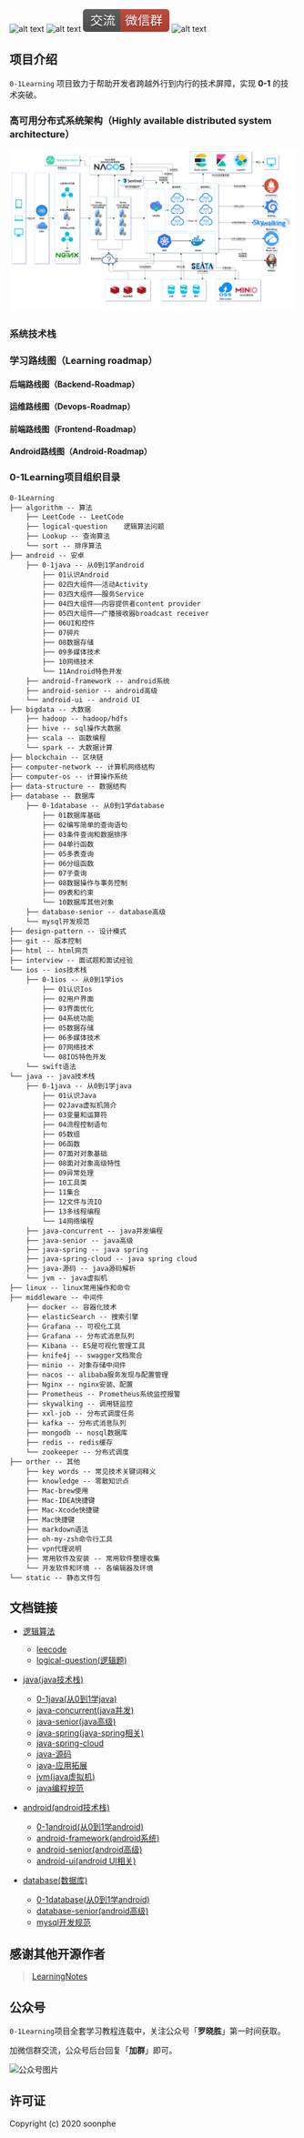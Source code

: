 ![alt text](static/common/svg/luoxiaosheng.svg "公众号")
![alt text](static/common/svg/luoxiaosheng_learning.svg "学习")
![alt text](static/common/svg/luoxiaosheng_wechat.svg "微信")
![alt text](static/common/svg/luoxiaosheng_gitee.svg "码云")

## 项目介绍

`0-1Learning` 项目致力于帮助开发者跨越外行到内行的技术屏障，实现 **0-1** 的技术突破。

### 高可用分布式系统架构（Highly available distributed system architecture）
![高可用分布式系统架构](static/architecture/highly_available_architecture.png "高可用分布式系统架构")

### 系统技术栈

### 学习路线图（Learning roadmap）

#### 后端路线图（Backend-Roadmap）

#### 运维路线图（Devops-Roadmap）

#### 前端路线图（Frontend-Roadmap）

#### Android路线图（Android-Roadmap）

### 0-1Learning项目组织目录
``````
0-1Learning
├── algorithm -- 算法
    ├── LeetCode -- LeetCode
    ├── logical-question    逻辑算法问题
    ├── Lookup -- 查询算法
    └── sort -- 排序算法
├── android -- 安卓
    ├── 0-1java -- 从0到1学android
        ├── 01认识Android
        ├── 02四大组件——活动Activity
        ├── 03四大组件——服务Service
        ├── 04四大组件——内容提供者content provider
        ├── 05四大组件——广播接收器broadcast receiver
        ├── 06UI和控件
        ├── 07碎片
        ├── 08数据存储
        ├── 09多媒体技术
        ├── 10网络技术
        └── 11Android特色开发
    ├── android-framework -- android系统
    ├── android-senior -- android高级
    └── android-ui -- android UI
├── bigdata -- 大数据
    ├── hadoop -- hadoop/hdfs
    ├── hive -- sql操作大数据
    ├── scala -- 函数编程
    └── spark -- 大数据计算
├── blockchain -- 区块链
├── computer-network -- 计算机网络结构
├── computer-os -- 计算操作系统
├── data-structure -- 数据结构
├── database -- 数据库
    ├── 0-1database -- 从0到1学database
        ├── 01数据库基础
        ├── 02编写简单的查询语句
        ├── 03条件查询和数据排序
        ├── 04单行函数
        ├── 05多表查询
        ├── 06分组函数
        ├── 07子查询
        ├── 08数据操作与事务控制
        ├── 09表和约束
        └── 10数据库其他对象
    ├── database-senior -- database高级
    └── mysql开发规范
├── design-pattern -- 设计模式
├── git -- 版本控制
├── html -- html网页
├── interview -- 面试题和面试经验
└── ios -- ios技术栈
    ├── 0-1ios -- 从0到1学ios
        ├── 01认识Ios
        ├── 02用户界面
        ├── 03界面优化
        ├── 04系统功能
        ├── 05数据存储
        ├── 06多媒体技术
        ├── 07网络技术
        └── 08IOS特色开发
    └── swift语法
└── java -- java技术栈
    ├── 0-1java -- 从0到1学java
        ├── 01认识Java
        ├── 02Java虚拟机简介
        ├── 03变量和运算符
        ├── 04流程控制语句
        ├── 05数组
        ├── 06函数
        ├── 07面对对象基础
        ├── 08面对对象高级特性
        ├── 09异常处理
        ├── 10工具类
        ├── 11集合
        ├── 12文件与流IO
        ├── 13多线程编程
        └── 14网络编程
    ├── java-concurrent -- java并发编程
    ├── java-senior -- java高级
    ├── java-spring -- java spring
    ├── java-spring-cloud -- java spring cloud
    ├── java-源码 -- java源码解析
    └── jvm -- java虚拟机
├── linux -- linux常用操作和命令
├── middleware -- 中间件
    ├── docker -- 容器化技术
    ├── elasticSearch -- 搜索引擎
    ├── Grafana -- 可视化工具
    ├── Grafana -- 分布式消息队列
    ├── Kibana -- ES是可视化管理工具
    ├── knife4j -- swagger文档聚合
    ├── minio -- 对象存储中间件
    ├── nacos -- alibaba服务发现与配置管理
    ├── Nginx -- nginx安装、配置
    ├── Prometheus -- Prometheus系统监控报警
    ├── skywalking -- 调用链监控
    ├── xxl-job -- 分布式调度任务
    ├── kafka -- 分布式消息队列
    ├── mongodb -- nosql数据库
    ├── redis -- redis缓存
    └── zookeeper -- 分布式调度
├── orther -- 其他
    ├── key words -- 常见技术关键词释义
    ├── knowledge -- 零散知识点
    ├── Mac-brew使用
    ├── Mac-IDEA快捷键
    ├── Mac-Xcode快捷键
    ├── Mac快捷键
    ├── markdown语法
    ├── oh-my-zsh命令行工具
    ├── vpn代理说明
    ├── 常用软件及安装 -- 常用软件整理收集
    └── 开发软件和环境 -- 各编辑器及环境
└── static -- 静态文件包
``````

## 文档链接
* [逻辑算法](https://github.com/soonphe/0-1Learning/tree/master/algorithm)
    * [leecode](https://github.com/soonphe/0-1Learning/tree/master/algorithm/LeeCode)
    * [logical-question(逻辑题)](https://github.com/soonphe/0-1Learning/tree/master/algorithm/logical-question)

* [java(java技术栈)](https://github.com/soonphe/0-1Learning/tree/master/java)
    * [0-1java(从0到1学java)](https://github.com/soonphe/0-1Learning/tree/master/java/0-1java)
    * [java-concurrent(java并发)](https://github.com/soonphe/0-1Learning/tree/master/java/java-concurrent)
    * [java-senior(java高级)](https://github.com/soonphe/0-1Learning/tree/master/java/java-senior)
    * [java-spring(java-spring相关)](https://github.com/soonphe/0-1Learning/tree/master/java/java-spring)
    * [java-spring-cloud](https://github.com/soonphe/0-1Learning/tree/master/java/java-spring-cloud)
    * [java-源码](https://github.com/soonphe/0-1Learning/tree/master/java/java源码)
    * [java-应用拓展](https://github.com/soonphe/0-1Learning/tree/master/java/java应用拓展)
    * [jvm(java虚拟机)](https://github.com/soonphe/0-1Learning/tree/master/java/jvm)
    * [java编程规范](https://github.com/soonphe/0-1Learning/tree/master/java/java编程规范.md)

* [android(android技术栈)](https://github.com/soonphe/0-1Learning/tree/master/java)
    * [0-1android(从0到1学android)](https://github.com/soonphe/0-1Learning/tree/master/android/0-1android)
    * [android-framework(android系统)](https://github.com/soonphe/0-1Learning/tree/master/android/android-framework)
    * [android-senior(android高级)](https://github.com/soonphe/0-1Learning/tree/master/android/android-senior)
    * [android-ui(android UI相关)](https://github.com/soonphe/0-1Learning/tree/master/android/android-ui)
    
* [database(数据库)](https://github.com/soonphe/0-1Learning/tree/master/database)
    * [0-1database(从0到1学android)](https://github.com/soonphe/0-1Learning/tree/master/database/0-1database)
    * [database-senior(android高级)](https://github.com/soonphe/0-1Learning/tree/master/database/database-senior)
    * [mysql开发规范](https://github.com/soonphe/0-1Learning/tree/master/database/mysql开发规范.md)



## 感谢其他开源作者
>  [LearningNotes](https://github.com/francistao/LearningNotes "")

## 公众号

`0-1Learning`项目全套学习教程连载中，关注公众号「**罗晓胜**」第一时间获取。

加微信群交流，公众号后台回复「**加群**」即可。

![公众号图片](static/common/luoxiaosheng_wechat_common.jpg)


## 许可证

Copyright (c) 2020 soonphe